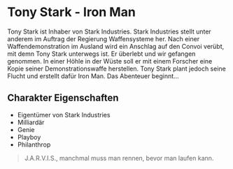 # Tony Stark - Iron Man
Tony Stark ist Inhaber von Stark Industries. Stark Industries stellt unter anderem im Auftrag der Regierung Waffensysteme her. Nach einer Waffendemonstration im Ausland wird ein Anschlag auf den Convoi verübt, mit demn Tony Stark unterwegs ist. Er überlebt und wir gefangen genommen. 
In einer Höhle in der Wüste soll er mit einem Forscher eine Kopie seiner Demonstrationswaffe herstellen. Tony Stark plant jedoch seine Flucht und erstellt dafür Iron Man. Das Abenteuer beginnt...
## Charakter Eigenschaften
* Eigentümer von Stark Industries
* Milliardär
* Genie
* Playboy
* Philanthrop
> J.A.R.V.I.S., manchmal muss man rennen, bevor man laufen kann.